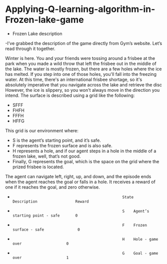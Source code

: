 # Applying-Q-learning-algorithm-in-Frozen-lake-game
* Frozen Lake description

-I’ve grabbed the description of the game directly from Gym’s website. Let’s read through it together.

Winter is here. You and your friends were tossing around a frisbee at the park when you made a wild throw that left the frisbee out in the middle of the lake.
The water is mostly frozen, but there are a few holes where the ice has melted.
If you step into one of those holes, you'll fall into the freezing water.
At this time, there's an international frisbee shortage, so it's absolutely imperative that you navigate across the lake and retrieve the disc
However, the ice is slippery, so you won't always move in the direction you intend. The surface is described using a grid like the following:

* SFFF
* FHFH
* FFFH
* HFFG

This grid is our environment where:
* S is the agent’s starting point, and it’s safe.
* F represents the frozen surface and is also safe.
* H represents a hole, and if our agent steps in a hole in the middle of a frozen lake, well, that’s not good.
* Finally, G represents the goal, which is the space on the grid where the prized frisbee is located.

The agent can navigate left, right, up, and down, and the episode ends when the agent reaches the goal or falls in a hole. It receives a reward of one if it reaches the goal, and zero otherwise.
*                                                      State 	  Description 	              Reward
*                                                      S 	Agent’s starting point - safe 	    0
*                                                      F 	Frozen surface - safe 	            0
*                                                      H 	Hole - game over 	                0
*                                                      G 	Goal - game over 	                1 
